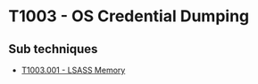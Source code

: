 # T1003 - OS Credential Dumping

## Sub techniques

* [T1003.001 - LSASS Memory](T1003.001/README.md)
